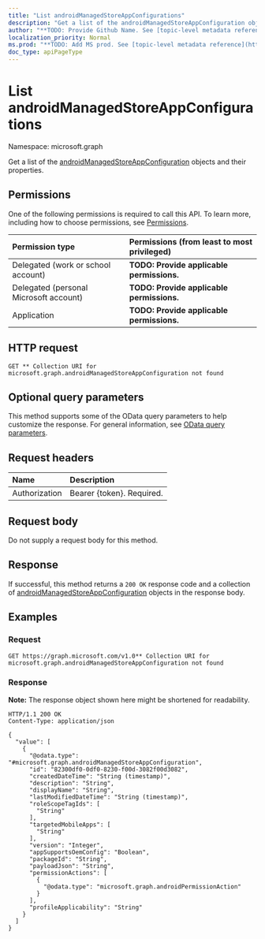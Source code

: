 ```yaml
---
title: "List androidManagedStoreAppConfigurations"
description: "Get a list of the androidManagedStoreAppConfiguration objects and their properties."
author: "**TODO: Provide Github Name. See [topic-level metadata reference](https://msgo.azurewebsites.net/add/document/guidelines/metadata.html#topic-level-metadata)**"
localization_priority: Normal
ms.prod: "**TODO: Add MS prod. See [topic-level metadata reference](https://msgo.azurewebsites.net/add/document/guidelines/metadata.html#topic-level-metadata)**"
doc_type: apiPageType
---
```


# List androidManagedStoreAppConfigurations
Namespace: microsoft.graph



Get a list of the [androidManagedStoreAppConfiguration](../resources/androidmanagedstoreappconfiguration.md) objects and their properties.

## Permissions
One of the following permissions is required to call this API. To learn more, including how to choose permissions, see [Permissions](/graph/permissions-reference).

|Permission type|Permissions (from least to most privileged)|
|:---|:---|
|Delegated (work or school account)|**TODO: Provide applicable permissions.**|
|Delegated (personal Microsoft account)|**TODO: Provide applicable permissions.**|
|Application|**TODO: Provide applicable permissions.**|

## HTTP request

<!-- {
  "blockType": "ignored"
}
-->
``` http
GET ** Collection URI for microsoft.graph.androidManagedStoreAppConfiguration not found
```

## Optional query parameters
This method supports some of the OData query parameters to help customize the response. For general information, see [OData query parameters](/graph/query-parameters).

## Request headers
|Name|Description|
|:---|:---|
|Authorization|Bearer {token}. Required.|

## Request body
Do not supply a request body for this method.

## Response

If successful, this method returns a `200 OK` response code and a collection of [androidManagedStoreAppConfiguration](../resources/androidmanagedstoreappconfiguration.md) objects in the response body.

## Examples

### Request
<!-- {
  "blockType": "request",
  "name": "list_androidmanagedstoreappconfiguration"
}
-->
``` http
GET https://graph.microsoft.com/v1.0** Collection URI for microsoft.graph.androidManagedStoreAppConfiguration not found
```


### Response
**Note:** The response object shown here might be shortened for readability.
<!-- {
  "blockType": "response",
  "truncated": true,
  "@odata.type": "Collection(microsoft.graph.androidManagedStoreAppConfiguration)"
}
-->
``` http
HTTP/1.1 200 OK
Content-Type: application/json

{
  "value": [
    {
      "@odata.type": "#microsoft.graph.androidManagedStoreAppConfiguration",
      "id": "82300df0-0df0-8230-f00d-3082f00d3082",
      "createdDateTime": "String (timestamp)",
      "description": "String",
      "displayName": "String",
      "lastModifiedDateTime": "String (timestamp)",
      "roleScopeTagIds": [
        "String"
      ],
      "targetedMobileApps": [
        "String"
      ],
      "version": "Integer",
      "appSupportsOemConfig": "Boolean",
      "packageId": "String",
      "payloadJson": "String",
      "permissionActions": [
        {
          "@odata.type": "microsoft.graph.androidPermissionAction"
        }
      ],
      "profileApplicability": "String"
    }
  ]
}
```

